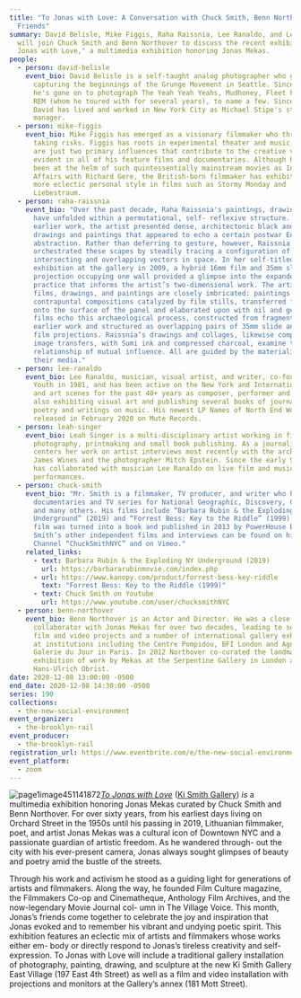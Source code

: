 ```yaml
---
title: "To Jonas with Love: A Conversation with Chuck Smith, Benn Northover, and
  Friends"
summary: David Belisle, Mike Figgis, Raha Raissnia, Lee Ranaldo, and Leah Singer
  will join Chuck Smith and Benn Northover to discuss the recent exhibition "To
  Jonas with Love," a multimedia exhibition honoring Jonas Mekas.
people:
  - person: david-belisle
    event_bio: David Belisle is a self-taught analog photographer who got his start
      capturing the beginnings of the Grunge Movement in Seattle. Since then,
      he's gone on to photograph The Yeah Yeah Yeahs, Mudhoney, Fleet Foxes and
      REM (whom he toured with for several years), to name a few. Since 2011,
      David has lived and worked in New York City as Michael Stipe's studio
      manager.
  - person: mike-figgis
    event_bio: Mike Figgis has emerged as a visionary filmmaker who thrives on
      taking risks. Figgis has roots in experimental theater and music, which
      are just two primary influences that contribute to the creative vision
      evident in all of his feature films and documentaries. Although he has
      been at the helm of such quintessentially mainstream movies as Internal
      Affairs with Richard Gere, the British-born filmmaker has exhibited his
      more eclectic personal style in films such as Stormy Monday and
      Liebestraum.
  - person: raha-raissnia
    event_bio: "Over the past decade, Raha Raissnia's paintings, drawings, and films
      have unfolded within a permutational, self- reflexive structure. In her
      earlier work, the artist presented dense, architectonic black and white
      drawings and paintings that appeared to echo a certain postwar European
      abstraction. Rather than deferring to gesture, however, Raissnia
      orchestrated these scapes by steadily tracing a configuration of
      intersecting and overlapping vectors in space. In her self-titled
      exhibition at the gallery in 2009, a hybrid 16mm film and 35mm slide
      projection occupying one wall provided a glimpse into the expanded cinema
      practice that informs the artist’s two-dimensional work. The artist’s
      films, drawings, and paintings are closely imbricated: paintings are
      contrapuntal compositions catalyzed by film stills, transferred faintly
      onto the surface of the panel and elaborated upon with oil and gesso. Her
      films echo this archaeological process, constructed from fragments of
      earlier work and structured as overlapping pairs of 35mm slide and 16mm
      film projections. Raissnia’s drawings and collages, likewise comprised of
      image transfers, with Sumi ink and compressed charcoal, examine this
      relationship of mutual influence. All are guided by the materiality of
      their media."
  - person: lee-ranaldo
    event_bio: Lee Ranaldo, musician, visual artist, and writer, co-founded Sonic
      Youth in 1981, and has been active on the New York and International music
      and art scenes for the past 40+ years as composer, performer and producer;
      also exhibiting visual art and publishing several books of journals,
      poetry and writings on music. His newest LP Names of North End Women was
      released in February 2020 on Mute Records.
  - person: leah-singer
    event_bio: Leah Singer is a multi-disciplinary artist working in film, video,
      photography, printmaking and small book publishing. As a journalist she
      centers her work on artist interviews most recently with the architect
      James Wines and the photographer Mitch Epstein. Since the early 90s she
      has collaborated with musician Lee Ranaldo on live film and music
      performances.
  - person: chuck-smith
    event_bio: "Mr. Smith is a filmmaker, TV producer, and writer who has produced
      documentaries and TV series for National Geographic, Discovery, CBS News,
      and many others. His films include “Barbara Rubin & the Exploding NY
      Underground” (2019) and “Forrest Bess: Key to the Riddle” (1999). The Bess
      film was turned into a book and published in 2013 by PowerHouse Books. Mr.
      Smith’s other independent films and interviews can be found on his YouTube
      Channel “ChuckSmithNYC” and on Vimeo."
    related_links:
      - text: Barbara Rubin & the Exploding NY Underground (2019)
        url: https://barbararubinmovie.com/index.php
      - url: https://www.kanopy.com/product/forrest-bess-key-riddle
        text: "Forrest Bess: Key to the Riddle (1999)"
      - text: Chuck Smith on Youtube
        url: https://www.youtube.com/user/chucksmithNYC
  - person: benn-northover
    event_bio: Benn Northover is an Actor and Director. He was a close friend and
      collaborator with Jonas Mekas for over two decades, leading to several
      film and video projects and a number of international gallery exhibitions
      at institutions including the Centre Pompidou, BFI London and Agnès b.'s
      Galerie du Jour in Paris. In 2012 Northover co-curated the landmark
      exhibition of work by Mekas at the Serpentine Gallery in London alongside
      Hans-Ulrich Obrist.
date: 2020-12-08 13:00:00 -0500
end_date: 2020-12-08 14:30:00 -0500
series: 190
collections:
  - the-new-social-environment
event_organizer:
  - the-brooklyn-rail
event_producer:
  - the-brooklyn-rail
registration_url: https://www.eventbrite.com/e/the-new-social-environment-190-to-jonas-with-love-tickets-131545908353
event_platform:
  - zoom
---
```

![page1image451141872](blob:https://brooklynrail.netlify.app/99e81ae4-484a-4aa2-87b8-10bc2e19d625)*[To Jonas with Love](https://www.kismithgallery.com)* ([Ki Smith Gallery](https://www.kismithgallery.com)) *is* a multimedia exhibition honoring Jonas Mekas curated by Chuck Smith and Benn Northover. For over sixty years, from his earliest days living on Orchard Street in the 1950s until his passing in 2019, Lithuanian filmmaker, poet, and artist Jonas Mekas was a cultural icon of Downtown NYC and a passionate guardian of artistic freedom. As he wandered through- out the city with his ever-present camera, Jonas always sought glimpses of beauty and poetry amid the bustle of the streets.

Through his work and activism he stood as a guiding light for generations of artists and filmmakers. Along the way, he founded Film Culture magazine, the Filmmakers Co-op and Cinematheque, Anthology Film Archives, and the now-legendary Movie Journal col- umn in The Village Voice. This month, Jonas’s friends come together to celebrate the joy and inspiration that Jonas evoked and to remember his vibrant and undying poetic spirit. This exhibition features an eclectic mix of artists and filmmakers whose works either em- body or directly respond to Jonas’s tireless creativity and self-expression. To Jonas with Love will include a traditional gallery installation of photography, painting, drawing, and sculpture at the new Ki Smith Gallery East Village (197 East 4th Street) as well as a film and video installation with projections and monitors at the Gallery’s annex (181 Mott Street).